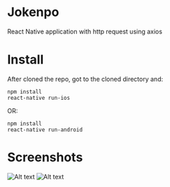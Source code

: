 # Jokenpo

React Native application with http request using axios

# Install

After cloned the repo, got to the cloned directory and:

```
npm install
react-native run-ios
```

OR:

```
npm install
react-native run-android
```

# Screenshots
![Alt text](./img/1.jpg?raw=true "Figure 1")
![Alt text](./img/2.jpg?raw=true "Figure 2")
